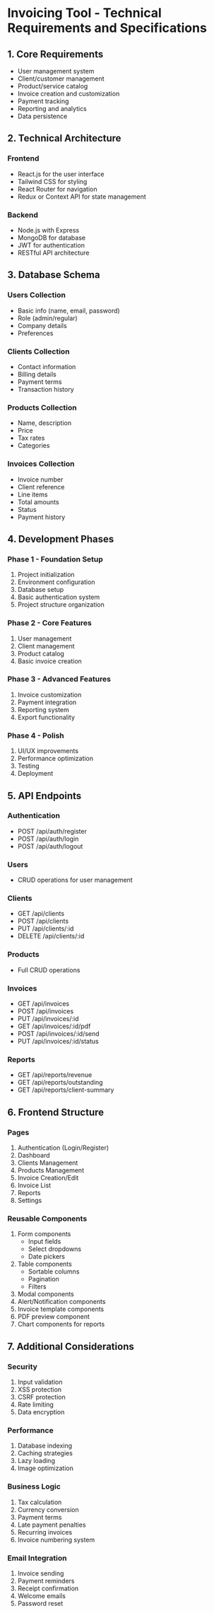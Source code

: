 # Invoicing Tool - Technical Requirements and Specifications

## 1. Core Requirements

- User management system
- Client/customer management
- Product/service catalog
- Invoice creation and customization
- Payment tracking
- Reporting and analytics
- Data persistence

## 2. Technical Architecture

### Frontend
- React.js for the user interface
- Tailwind CSS for styling
- React Router for navigation
- Redux or Context API for state management

### Backend
- Node.js with Express
- MongoDB for database
- JWT for authentication
- RESTful API architecture

## 3. Database Schema

### Users Collection
- Basic info (name, email, password)
- Role (admin/regular)
- Company details
- Preferences

### Clients Collection
- Contact information
- Billing details
- Payment terms
- Transaction history

### Products Collection
- Name, description
- Price
- Tax rates
- Categories

### Invoices Collection
- Invoice number
- Client reference
- Line items
- Total amounts
- Status
- Payment history

## 4. Development Phases

### Phase 1 - Foundation Setup
1. Project initialization
2. Environment configuration
3. Database setup
4. Basic authentication system
5. Project structure organization

### Phase 2 - Core Features
1. User management
2. Client management
3. Product catalog
4. Basic invoice creation

### Phase 3 - Advanced Features
1. Invoice customization
2. Payment integration
3. Reporting system
4. Export functionality

### Phase 4 - Polish
1. UI/UX improvements
2. Performance optimization
3. Testing
4. Deployment

## 5. API Endpoints

### Authentication
- POST /api/auth/register
- POST /api/auth/login
- POST /api/auth/logout

### Users
- CRUD operations for user management

### Clients
- GET /api/clients
- POST /api/clients
- PUT /api/clients/:id
- DELETE /api/clients/:id

### Products
- Full CRUD operations

### Invoices
- GET /api/invoices
- POST /api/invoices
- PUT /api/invoices/:id
- GET /api/invoices/:id/pdf
- POST /api/invoices/:id/send
- PUT /api/invoices/:id/status

### Reports
- GET /api/reports/revenue
- GET /api/reports/outstanding
- GET /api/reports/client-summary

## 6. Frontend Structure

### Pages
1. Authentication (Login/Register)
2. Dashboard
3. Clients Management
4. Products Management
5. Invoice Creation/Edit
6. Invoice List
7. Reports
8. Settings

### Reusable Components
1. Form components
   - Input fields
   - Select dropdowns
   - Date pickers
2. Table components
   - Sortable columns
   - Pagination
   - Filters
3. Modal components
4. Alert/Notification components
5. Invoice template components
6. PDF preview component
7. Chart components for reports

## 7. Additional Considerations

### Security
1. Input validation
2. XSS protection
3. CSRF protection
4. Rate limiting
5. Data encryption

### Performance
1. Database indexing
2. Caching strategies
3. Lazy loading
4. Image optimization

### Business Logic
1. Tax calculation
2. Currency conversion
3. Payment terms
4. Late payment penalties
5. Recurring invoices
6. Invoice numbering system

### Email Integration
1. Invoice sending
2. Payment reminders
3. Receipt confirmation
4. Welcome emails
5. Password reset